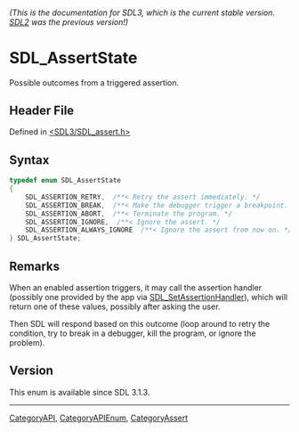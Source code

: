 ###### (This is the documentation for SDL3, which is the current stable version. [SDL2](https://wiki.libsdl.org/SDL2/) was the previous version!)
# SDL_AssertState

Possible outcomes from a triggered assertion.

## Header File

Defined in [<SDL3/SDL_assert.h>](https://github.com/libsdl-org/SDL/blob/main/include/SDL3/SDL_assert.h)

## Syntax

```c
typedef enum SDL_AssertState
{
    SDL_ASSERTION_RETRY,  /**< Retry the assert immediately. */
    SDL_ASSERTION_BREAK,  /**< Make the debugger trigger a breakpoint. */
    SDL_ASSERTION_ABORT,  /**< Terminate the program. */
    SDL_ASSERTION_IGNORE,  /**< Ignore the assert. */
    SDL_ASSERTION_ALWAYS_IGNORE  /**< Ignore the assert from now on. */
} SDL_AssertState;
```

## Remarks

When an enabled assertion triggers, it may call the assertion handler
(possibly one provided by the app via
[SDL_SetAssertionHandler](SDL_SetAssertionHandler)), which will return one
of these values, possibly after asking the user.

Then SDL will respond based on this outcome (loop around to retry the
condition, try to break in a debugger, kill the program, or ignore the
problem).

## Version

This enum is available since SDL 3.1.3.

----
[CategoryAPI](CategoryAPI), [CategoryAPIEnum](CategoryAPIEnum), [CategoryAssert](CategoryAssert)

